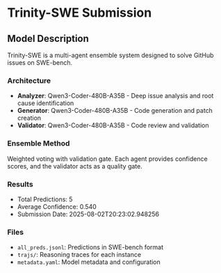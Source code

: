 # Trinity-SWE Submission

## Model Description
Trinity-SWE is a multi-agent ensemble system designed to solve GitHub issues on SWE-bench.

### Architecture
- **Analyzer**: Qwen3-Coder-480B-A35B - Deep issue analysis and root cause identification
- **Generator**: Qwen3-Coder-480B-A35B - Code generation and patch creation  
- **Validator**: Qwen3-Coder-480B-A35B - Code review and validation

### Ensemble Method
Weighted voting with validation gate. Each agent provides confidence scores, and the validator acts as a quality gate.

### Results
- Total Predictions: 5
- Average Confidence: 0.540
- Submission Date: 2025-08-02T20:23:02.948256

### Files
- `all_preds.jsonl`: Predictions in SWE-bench format
- `trajs/`: Reasoning traces for each instance
- `metadata.yaml`: Model metadata and configuration
